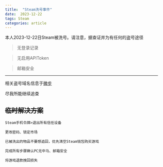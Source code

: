 ```yaml
---
title:  "Steam洗号事件"
date:  2023-12-22
tags: Steam
categories: article
---
```

本人2023-12-22日Steam被洗号。请注意，据查证并为有任何的盗号途径

> 无登录记录
 
> 无启用APIToken
 
> 邮箱安全

---
相关盗号域名信息于[微步](https://x.threatbook.com/v5/domain/steamcommunmuttliy.com)

尽我所能继续追查

~~临时解决方案~~
---
``````
Steam手机令牌>退出所有信任设备

更改密码、锁定市场

已被洗出的物品不要想追回，优先清空Steam钱包购买游戏

完成所有步骤确认PC无中马、邮箱安全

将游戏退款挽回损失
``````